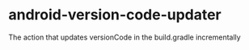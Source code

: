 # android-version-code-updater
The action that updates versionCode in the build.gradle incrementally
